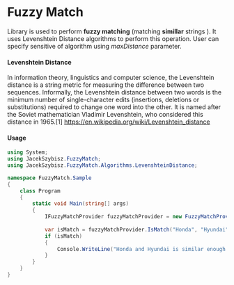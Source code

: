 # Fuzzy Match

Library is used to perform **fuzzy matching** (matching **simillar** strings ). It uses Levenshtein Distance algorithms to perform this operation. User can specify sensitive of algorithm using *maxDistance* parameter. 

#### Levenshtein Distance
In information theory, linguistics and computer science, the Levenshtein distance is a string metric for measuring the difference between two sequences. Informally, the Levenshtein distance between two words is the minimum number of single-character edits (insertions, deletions or substitutions) required to change one word into the other. It is named after the Soviet mathematician Vladimir Levenshtein, who considered this distance in 1965.[1]
https://en.wikipedia.org/wiki/Levenshtein_distance

#### Usage
```csharp
using System;
using JacekSzybisz.FuzzyMatch;
using JacekSzybisz.FuzzyMatch.Algorithms.LevenshteinDistance;

namespace FuzzyMatch.Sample
{
    class Program
    {
        static void Main(string[] args)
        {
            IFuzzyMatchProvider fuzzyMatchProvider = new FuzzyMatchProvider(new LevenshteinDistanceService());
     
            var isMatch = fuzzyMatchProvider.IsMatch("Honda", "Hyundai", 2);
            if (isMatch)
            {
                Console.WriteLine("Honda and Hyundai is similar enough to be considered as match");
            }
        }
    }
}


```
